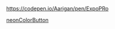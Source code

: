 

https://codepen.io/Aarigan/pen/ExpoPRo



[neonColorButton](https://user-images.githubusercontent.com/52601835/215411831-5f2c6215-63e4-47ed-a7c6-1d5be279d1ad.png)
